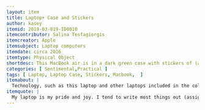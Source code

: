 ```yaml
---
layout: item
title: Laptop+ Case and Stickers
author: kasey
itemid: 2019-03-019-ID0010
itemcontributor: Salina Tesfagiorgis
itemcreator: Apple
itemsubject: Laptop computers
itemdate: circa 2016
itemtype: Physical Object
shortdesc: This MacBook air is in a dark green case with stickers of (among other things) Angela Davis, the 1984 Olympics, a Lebanese singer, and an activist organization the contributor works with.
categories: [ Sentimental,Practical ]
tags: [ Laptop, Laptop Case, Stickers, Macbook,  ]
itemabout: |
  Technology, such as this laptop and other laptops included in the collection, spread quickly due to several different patterns of adoption. Computer systems were invented in the 1940's and were large, costly, and complex. Only a small subset of the population could access a computer, including academics and military personnel.  IT systems became so widespread due to favorable economic, social, and legal environments. Technology has become less expensive as it improved, making it more accessible. IT systems also developed unique characteristics as well as the ability to move software from an older generation of IT systems to a newer generation, making development easier. Countries also had to have the appropriate social and legal environments. Laws encouraging IT systems, especially patent and copyright laws that protected the invention of new technology were created, and educations systems changed to inform students on how to use technology sufficiently. In addition to that, governments promoted dispersion of technology. For example, the U.S. heavily invested in IT systems because it helped stimulate the economy and gave the country an edge in the Cold War. [Read more in the article “How New Technologies Spread: Lessons from Computing Technologies”here](https://www.jstor.org/stable/24468014?seq=1#metadata_info_tab_contents.)
itemquote: |
  My laptop is my pride and joy. I tend to write most things out (assignments, notes, etcetera) but my laptop contains programs and documents and all my assignments and duties. Also, because I use it so frequently, I decorated it and made it truly mine. There's a sticker of Angela Davis, one of the 1984 Olympics, some stickers in Arabic and an Lebanese singer. There's also a sticker of an activist organization I've done work with. There's also a "modern art" sticker on it as well as a sticker promoting something environmental. It also costed me a lot of money and was one of the most expensive purchases I’ve made independently.
---
```

